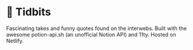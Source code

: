 # 🧠 Tidbits
Fascinating takes and funny quotes found on the interwebs. Built with the awesome potion-api.sh (an unofficial Notion API) and 11ty. Hosted on Netlify.